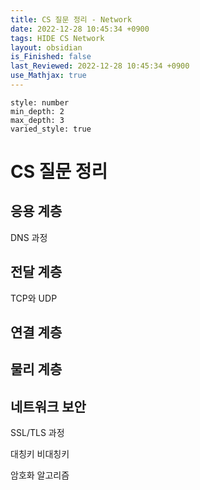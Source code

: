 ```yaml
---
title: CS 질문 정리 - Network
date: 2022-12-28 10:45:34 +0900
tags: HIDE CS Network
layout: obsidian
is_Finished: false
last_Reviewed: 2022-12-28 10:45:34 +0900
use_Mathjax: true
---
```


```toc
style: number
min_depth: 2
max_depth: 3
varied_style: true
```

# CS 질문 정리

## 응용 계층

DNS 과정

## 전달 계층

TCP와 UDP


## 연결 계층


## 물리 계층


## 네트워크 보안

SSL/TLS 과정

대칭키 비대칭키

암호화 알고리즘
